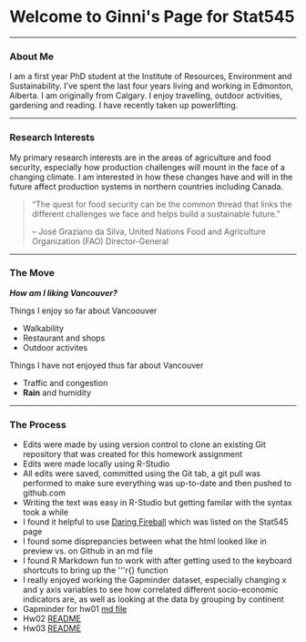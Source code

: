 # Welcome to Ginni's Page for Stat545
***

### About Me 
I am a first year PhD student at the Institute of Resources, Environment and Sustainability.  I've spent the last four years living and working in Edmonton, Alberta. I am originally from Calgary.  I enjoy travelling, outdoor activities, gardening and reading. I have recently taken up powerlifting.

***
### Research Interests
My primary research interests are in the areas of agriculture and food security, especially how production challenges will mount in the face of a changing climate. I am interested in how these changes have and will in the future affect production systems in northern countries including Canada.

>“The quest for food security can be the common thread that links the different challenges we face and helps build a sustainable future.”
>
>– José Graziano da Silva, United Nations Food and Agriculture Organization (FAO) Director-General

***
### The Move

***How am I liking Vancouver?***

Things I enjoy so far about Vancoouver

* Walkability
* Restaurant and shops
* Outdoor activites


Things I have not enjoyed thus far about Vancouver

* Traffic and congestion
* **Rain** and humidity

***
### The Process

* Edits were made by using version control to clone an existing Git repository that was created for this homework assignment
* Edits were made locally using R-Studio
* All edits were saved, committed using the Git tab, a git pull was performed to make sure everything was up-to-date and then pushed to github.com
* Writing the text was easy in R-Studio but getting familar with the syntax took a while
* I found it helpful to use [Daring Fireball](https://daringfireball.net/projects/markdown/syntax#p) which was listed on the Stat545 page 
* I found some disprepancies between what the html looked like in preview vs. on Github in an md file
* I found R Markdown fun to work with after getting used to the keyboard shortcuts to bring up the '''r{} function
* I really enjoyed working the Gapminder dataset, especially changing x and y axis variables to see how correlated different socio-economic indicators are, as well as looking at the data by grouping by continent
* Gapminder for hw01 [md file](https://github.com/gbraich/STAT545-hw-Braich-Gurneet/blob/master/hw01/hw01_gapminder.md)
* Hw02 [README](https://github.com/gbraich/STAT545-hw-Braich-Gurneet/blob/master/hw02/README.md)
* Hw03 [README](https://github.com/gbraich/STAT545-hw-Braich-Gurneet/blob/master/hw03/README.md)
